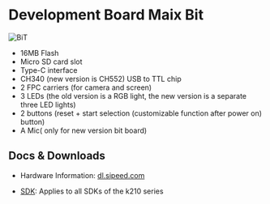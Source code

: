 Development Board Maix Bit
===========

![BiT](../../../assets/BiT.png)

* 16MB Flash
* Micro SD card slot
* Type-C interface
* CH340 (new version is CH552) USB to TTL chip
* 2 FPC carriers (for camera and screen)
* 3 LEDs (the old version is a RGB light, the new version is a separate three LED lights)
* 2 buttons (reset + start selection (customizable function after power on) button)
* A Mic( only for new version bit board)

## Docs & Downloads

* Hardware Information: [dl.sipeed.com](http://dl.sipeed.com/MAIX/HDK/Maix-Bit/)

* [SDK](zh/k210/sdk/): Applies to all SDKs of the k210 series

